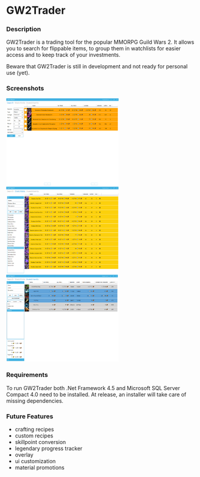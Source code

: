 # GW2Trader

### Description

GW2Trader is a trading tool for the popular MMORPG Guild Wars 2. It allows you to search for flippable items, to group them in watchlists for easier access and to keep track of your investments. 

Beware that GW2Trader is still in development and not ready for personal use (yet).

### Screenshots
<img src="https://github.com/ve-code/GW2Trader/blob/screenshots/Screenshots/search.png" alt="search" width=300>
<img src="https://github.com/ve-code/GW2Trader/blob/screenshots/Screenshots/watchlists.png" alt="watchlist" width=300>
<img src="https://github.com/ve-code/GW2Trader/blob/screenshots/Screenshots/investments.png" alt="watchlist" width=300>

### Requirements

To run GW2Trader both .Net Framework 4.5 and Microsoft SQL Server Compact 4.0 need to be installed.
At release, an installer will take care of missing dependencies.

### Future Features

- crafting recipes 
- custom recipes
- skillpoint conversion
- legendary progress tracker
- overlay
- ui customization
- material promotions

